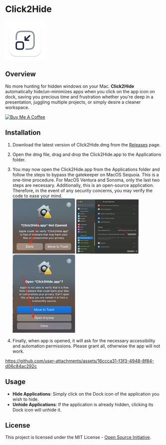 # Click2Hide

![Click2Hide Logo](Click2Minimize/Assets.xcassets/AppIcon.appiconset/128-mac.png)

## Overview

No more hunting for hidden windows on your Mac. **Click2Hide** automatically hide/un-minimizes apps when you click on the app icon on dock, saving you precious time and frustration whether you're deep in a presentation, juggling multiple projects, or simply desire a cleaner workspace.

<a style="align: right" href="https://www.buymeacoffee.com/victorwon" target="_blank"><img src="https://cdn.buymeacoffee.com/buttons/v2/default-yellow.png" alt="Buy Me A Coffee" style="height: 60px !important;width: 217px !important;" ></a>

## Installation

1. Download the latest version of Click2Hide.dmg from the [Releases](https://github.com/victorwon/click2hide/releases) page.
2. Open the dmg file, drag and drop the Click2Hide.app to the Applications folder.
3. You may now open the Click2Hide.app from the Applications folder and follow the steps to bypass the gatekeeper on MacOS Sequoia. This is a one-time procedure. For MacOS Ventura and Sonoma, only the last two steps are necessary. Additionally, this is an open-source application. Therefore, in the event of any security concerns, you may verify the code to ease your mind.
   <br/>
   <img src="assets/Step1.jpeg" width=200 >
   <img src="assets/Step2.jpeg" width=200 >
   <img src="assets/Step3.jpeg" width=200 >

5. Finally, when app is opened, it will ask for the necessary accessibility and automation permissions. Please grant all, otherwise the app will not work.

https://github.com/user-attachments/assets/16ccca31-f3f3-4948-8f84-d06c84ac292c

## Usage

- **Hide Applications**: Simply click on the Dock icon of the application you wish to hide.
- **Unhide Applications**: If the application is already hidden, clicking its Dock icon will unhide it.

## License

This project is licensed under the MIT License - [Open Source Initiative](https://opensource.org/licenses/MIT).
